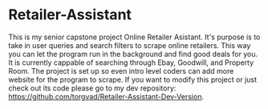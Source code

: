 # Retailer-Assistant
This is my senior capstone project Online Retailer Asistant. It's purpose is to take in user queries and search filters to scrape online retailers. This way you can let the program run in the background and find good deals for you. It is currently cappable of searching through Ebay, Goodwill, and Property Room. The project is set up so even intro level coders can add more website for the program to scrape. If you want to modify this project or just check out its code please go to my dev repository: https://github.com/torgvad/Retailer-Assistant-Dev-Version.
